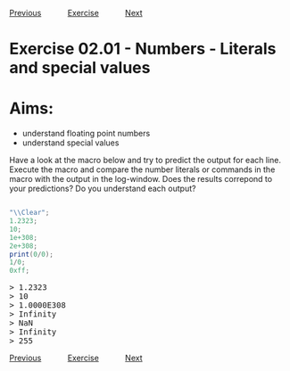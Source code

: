 [Previous](./ans01-04.md) &nbsp;&nbsp;&nbsp;&nbsp;&nbsp;&nbsp;&nbsp;&nbsp;&nbsp;&nbsp;     [Exercise](../ex/ex02-01.md) &nbsp;&nbsp;&nbsp;&nbsp;&nbsp;&nbsp;&nbsp;&nbsp;&nbsp;&nbsp; [Next](./ans02-02.md)
# Exercise 02.01 - Numbers - Literals and special values

# Aims:  
- understand floating point numbers 
- understand special values

Have a look at the macro below and try to predict the output for 
each line.  Execute the macro and compare the number literals or commands 
in the macro with the output in the log-window.  Does the results
correpond to your predictions? Do you understand each output?

```java

"\\Clear";
1.2323;
10;
1e+308;
2e+308;
print(0/0);
1/0;
0xff;
```
<pre>
> 1.2323
> 10
> 1.0000E308
> Infinity
> NaN
> Infinity
> 255
</pre>

[Previous](./ans01-04.md) &nbsp;&nbsp;&nbsp;&nbsp;&nbsp;&nbsp;&nbsp;&nbsp;&nbsp;&nbsp;     [Exercise](../ex/ex02-01.md) &nbsp;&nbsp;&nbsp;&nbsp;&nbsp;&nbsp;&nbsp;&nbsp;&nbsp;&nbsp; [Next](./ans02-02.md)

